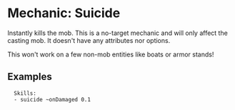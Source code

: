 Mechanic: Suicide
=================

Instantly kills the mob. This is a no-target mechanic and will only
affect the casting mob. It doesn't have any attributes nor options.

This won't work on a few non-mob entities like boats or armor stands!

Examples
--------

      Skills:
      - suicide ~onDamaged 0.1
